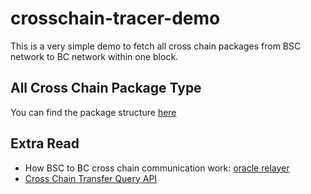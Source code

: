 # crosschain-tracer-demo
This is a very simple demo to fetch all cross chain packages from BSC network to BC network within one block.

## All Cross Chain Package Type
You can find the package structure [here](https://github.com/bnb-chain/go-sdk/blob/56e98bdd03d44093f615882ca903111c473e8555/types/msg/msg-oracle.go#L119)

## Extra Read
- How BSC to BC cross chain communication work: [oracle relayer](https://docs.bnbchain.org/docs/learn/oracle-module)
- [Cross Chain Transfer Query API](https://docs.bnbchain.org/docs/learn/cross-chain-api)
